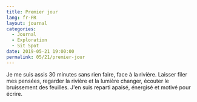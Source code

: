 ```yaml
---
title: Premier jour
lang: fr-FR
layout: journal
categories:
  - Journal
  - Exploration
  - Sit Spot
date: 2019-05-21 19:00:00
permalink: 05/21/premier-jour
---
```


Je me suis assis 30 minutes sans rien faire, face à la rivière. Laisser filer mes pensées, regarder la rivière et la lumière changer, écouter le bruissement des feuilles. J'en suis reparti apaisé, énergisé et motivé pour écrire.
